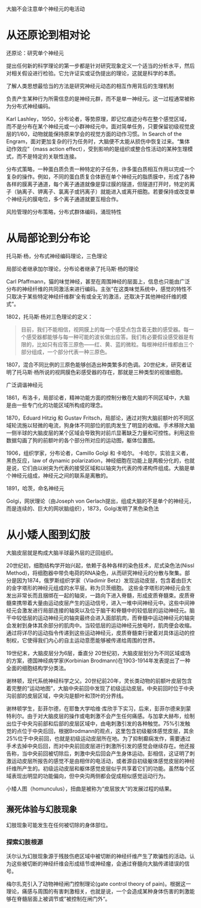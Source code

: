 大脑不会注意单个神经元的电活动

# 从还原论到相对论
还原论：研究单个神经元

提出任何新的科学理论的第一步都是针对研究现象定义一个适当的分析水平，然后对相关假设进行检验。它允许证实或证伪提出的理论，这就是科学的本质。

了解人类思想最恰当的方法是研究神经元动态的相互作用背后的生理机制

负责产生某种行为所需信息的是神经元群，而不是单一神经元。这一过程通常被称为分布式神经编码。

Karl Lashley，1950，分布论者，等势原理，即记忆痕迹分布在整个感觉区域，而不是分布在某个神经元或一小群神经元中。面对简单任务，只要保留初级视觉皮层的1/60，动物就能保持原来学会的视觉方面的动作习惯。In Search of the Engram，面对更加复杂的行为任务时，大脑便不太能从损伤中恢复过来。“集体动作效应”（mass action effect），受到影响的是组织或整合性活动的某种生理模式，而不是特定的关联性连接。

分布式策略，一种蛋白质负责一种特定的子任务，许多蛋白质相互作用以完成一个复杂的操作。例如，不同的蛋白质复合体嵌在单个神经元的脂质膜中，形成了各种各样的膜离子通道，每个离子通道就像是穿过膜的隧道，但隧道打开时，特定的离子（钠离子、钾离子、氯离子或钙离子）就能进入或离开细胞。若要保持或改变单个神经元的膜电位，多个离子通道就要互相合作。

风险管理的分布策略，分布式群体编码，涌现特性

# 从局部论到分布论

托马斯·杨，分布式神经编码理论，三色理论

局部论者继承加尔理论，分布论者继承了托马斯·杨的理论

Carl Pfaffmann，猫的味觉神经，甚至在周围神经的层面上，信息也只能由广泛分布的神经纤维的共同激活来进行编码。主张“在这类味觉系统中，感觉的特性不只取决于某些特定神经纤维群‘全有或全无’的激活，还取决于其他神经纤维的模式”。

1802，托马斯·杨对三色理论的定义：
>目前，我们不能相信，视网膜上的每一个感受点包含着无数的感受器。每一个感受器都能够与每一种可能的波长做出应答。我们有必要假设感受器是有限的，比如只有应答三原色——红、黄、蓝的微粒。每根神经纤维都由三个部分组成，一个部分代表一种三原色。

1807，混合不同比例的三原色能够创造出种类繁多的色调。20世纪末，研究者证明了托马斯·杨所说的视网膜色彩感受器的存在，那就是三种类型的视锥细胞。

广泛调谐神经元

1861，布洛卡，局部论者，精神功能方面的控制分散在大脑的不同区域中，大脑是由一些专门化的功能区域所构成的理念。

1870，Eduard Hitzig 和 Gustav Fritsch，局部论，通过对狗大脑前额叶的不同区域轮流施以轻微的电流，狗身体不同部位的肌肉发生了明显的收缩。手术移除大脑一侧半球的大脑皮层的某个区域会导致狗对前爪显著缺乏力量和可控性。利用这些数据勾画了狗的前额叶的各个部分所对应的运动图，躯体位置图。


1906，组织学家，分布论者，Camillo Golgi 和 卡哈尔。
卡哈尔，实验主义者，黑色反应，law of dynamic polarization，神经细胞在功能上是两极分化的，也就是说，它们由以树突为代表的接受区域和以轴突为代表的传递构件组成。大脑是单个神经元组成，神经元之间的联系是离散的。

1891，哈茨，命名神经元

Golgi，网状理论（由Joseph von Gerlach提出，组成大脑的不是单个的神经元，而是连续的、巨大的网状脑组织），1873，Golgi发明了黑色染色法


# 从小矮人图到幻肢
大脑皮层就是构成大脑半球最外层的迂回组织。

20世纪初，细胞结构学开始兴起，依赖于各种各样的染色技术，尼式染色法(Nissl Method)，将细胞器中带负电荷的RNA染色，从而研究神经元的分散与聚集。部分是因为1874，俄罗斯组织学家（Vladimir Betz）发现运动皮层，包含着由巨大的金字塔形的神经元组成的水平层。称为贝茨细胞。
这些金字塔形的神经元会生发出非常长而且捆绑在一起的轴突，一路向下进入脊髓，形成皮质脊髓束。皮质脊髓束携带着大量由运动皮层产生的运动信号，进入一堆中间神经元中。这些中间神经元会激发进行局部连接的轴突以及位于脑干和脊髓中的较低层的运动神经元。脑干中较低层的运动神经元的轴突最终会进入面部肌肉，而脊髓中运动神经元的轴突会发射到身体其余部分的肌肉中。当较低层的运动神经元放电时，肌肉便会收缩。通过将详尽的运动指令传递到这些运动神经元，皮质脊髓束行驶着对具体运动的控制权，它使得我们内心的自主运动意愿能够被传递给周围的世界。

19世纪末，大脑皮层分为6层，垂直分
20世纪初，大脑皮层划分为不同区域或场的方案，德国神经病学家(Korbinian Brodmann)在1903-1914年发表提出了一种全面的细胞结构学分类法。

谢林顿，现代系统神经科学之父。20世纪前20年，灵长类动物的前额叶皮层包含着完整的“运动地图”，大脑中央前回中发现了初级运动皮层。中央前回时位于中央沟前部的皮层区域，中央沟是额叶和顶叶的分界线。

谢林顿学生，彭菲尔德，在耶鲁大学哈维·库欣手下实习，后来，彭菲尔德来到蒙特利尔。由于对大脑皮层的操作或电刺激不会产生任何痛感。与加拿大赫布，绘制出位于中央沟前部和后部的皮层区域中，由电刺激引发的各种触觉。75%引发触觉的点位于中央后回，根据Brodmann的观点，这里包含初级躯体感觉皮层，其余25%位于中央前回，也就是初级运动皮层所在地。为了抑制癫痫发作，需要通过手术去掉中央后回，而对中央前回皮层进行刺激所引发的感觉会继续存在。他还报告称，当中央前回被切除后，刺激中央后回会产生身体运动。彭相信，这证明了刺激运动皮层所报告的感觉不是由相伴的电活动，或者源自初级躯体感觉皮层的神经纤维所产生的。初级运动皮层和躯体感觉皮层似乎共享着它们的功能。虽然每个区域表现出明显的功能偏向，但中央沟两侧都会促成相似感觉运动行为。

小矮人图（homunculus），扭曲是被称为“皮层放大”的发展过程的结果。

## 濒死体验与幻肢现象
幻肢现象可能发生在任何被切除的身体部位。

### 探索幻肢根源
沃尔认为幻肢现象源于残肢伤疤区域中被切断的神经纤维产生了欺骗性的活动。认为这些被切断的神经纤维会形成结节或神经瘤，会通过脊髓向大脑传递错误的信号。

梅尔扎克引入了动物神经闸门控制理论(gate control theory of pain)。根据这一理论，痛感与周围的有害刺激相关，也就是说，一个会造成某种身体伤害的刺激能够在脊髓层面上被调节或”被控制在闸门外“。